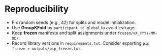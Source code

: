 # Reproducibility

- Fix random seeds (e.g., 42) for splits and model initialization.
- Use **GroupKFold** by `participant_id_global` to avoid leakage.
- Keep **frozen** manifests and split assignments under `frozen/vX_YYYY-MM-DD/`.
- Record library versions in `requirements.txt`. Consider exporting `pip freeze > outputs/pip_freeze.txt`.
